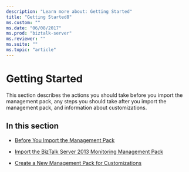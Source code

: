 ```yaml
---
description: "Learn more about: Getting Started"
title: "Getting Started8"
ms.custom: ""
ms.date: "06/08/2017"
ms.prod: "biztalk-server"
ms.reviewer: ""
ms.suite: ""
ms.topic: "article"
---
```

# Getting Started
This section describes the actions you should take before you import the management pack, any steps you should take after you import the management pack, and information about customizations.  
  
## In this section  
  
-   [Before You Import the Management Pack](../technical-guides/before-you-import-the-management-pack.md)  
  
-   [Import the BizTalk Server 2013 Monitoring Management Pack](../technical-guides/import-the-biztalk-server-2013-monitoring-management-pack.md)  
  
-   [Create a New Management Pack for Customizations](../technical-guides/create-a-new-management-pack-for-customizations.md)
